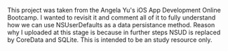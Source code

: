 This project was taken from the Angela Yu's iOS App Development Online Bootcamp. 
I wanted to revisit it and comment all of it to fully understand how we can use NSUserDefaults as a data persistance method. 
Reason why I uploaded at this stage is because in further steps NSUD is replaced by CoreData and SQLite. This is intended to be an study resource only. 
